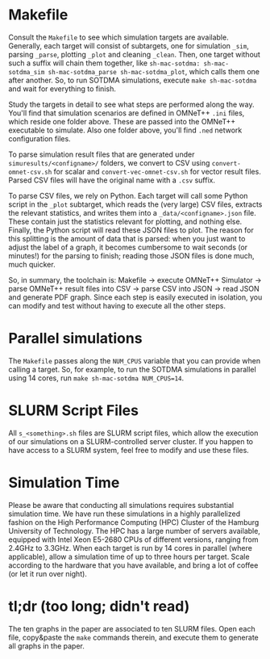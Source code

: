 # Makefile
Consult the `Makefile` to see which simulation targets are available.
Generally, each target will consist of subtargets, one for simulation `_sim`, parsing `_parse`, plotting `_plot` and cleaning `_clean`.
Then, one target without such a suffix will chain them together, like `sh-mac-sotdma: sh-mac-sotdma_sim sh-mac-sotdma_parse sh-mac-sotdma_plot`, which calls them one after another.
So, to run SOTDMA simulations, execute `make sh-mac-sotdma` and wait for everything to finish.

Study the targets in detail to see what steps are performed along the way.
You'll find that simulation scenarios are defined in OMNeT++ `.ini` files, which reside one folder above.
These are passed into the OMNeT++ executable to simulate.
Also one folder above, you'll find `.ned` network configuration files.

To parse simulation result files that are generated under `simuresults/<configname>/` folders, we convert to CSV using `convert-omnet-csv.sh` for scalar and `convert-vec-omnet-csv.sh` for vector result files.
Parsed CSV files will have the original name with a `.csv` suffix.

To parse CSV files, we rely on Python.
Each target will call some Python script in the `_plot` subtarget, which reads the (very large) CSV files, extracts the relevant statistics, and writes them into a `_data/<configname>.json` file.
These contain just the statistics relevant for plotting, and nothing else.
Finally, the Python script will read these JSON files to plot.
The reason for this splitting is the amount of data that is parsed: when you just want to adjust the label of a graph, it becomes cumbersome to wait seconds (or minutes!) for the parsing to finish; reading those JSON files is done much, much quicker.

So, in summary, the toolchain is: Makefile -> execute OMNeT++ Simulator -> parse OMNeT++ result files into CSV -> parse CSV into JSON -> read JSON and generate PDF graph.
Since each step is easily executed in isolation, you can modify and test without having to execute all the other steps.

# Parallel simulations
The `Makefile` passes along the `NUM_CPUS` variable that you can provide when calling a target.
So, for example, to run the SOTDMA simulations in parallel using 14 cores, run `make sh-mac-sotdma NUM_CPUS=14`.

# SLURM Script Files
All `s_<something>.sh` files are SLURM script files, which allow the execution of our simulations on a SLURM-controlled server cluster. 
If you happen to have access to a SLURM system, feel free to modify and use these files.

# Simulation Time
Please be aware that conducting all simulations requires substantial simulation time.
We have run these simulations in a highly parallelized fashion on the High Performance Computing (HPC) Cluster of the Hamburg University of Technology.
The HPC has a large number of servers available, equipped with Intel Xeon E5-2680 CPUs of different versions, ranging from 2.4GHz to 3.3GHz.
When each target is run by 14 cores in parallel (where applicable), allow a simulation time of up to three hours per target.
Scale according to the hardware that you have available, and bring a lot of coffee (or let it run over night).

# tl;dr (too long; didn't read)
The ten graphs in the paper are associated to ten SLURM files.
Open each file, copy&paste the `make` commands therein, and execute them to generate all graphs in the paper.